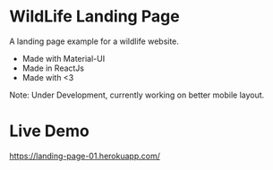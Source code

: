 # WildLife Landing Page #

A landing page example for a wildlife website.
- Made with Material-UI
- Made in ReactJs
- Made with <3

Note: Under Development, currently working on better mobile layout.

# Live Demo #
https://landing-page-01.herokuapp.com/
